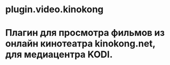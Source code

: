 # plugin.video.kinokong
# Плагин для просмотра фильмов из онлайн кинотеатра kinokong.net, для медиацентра KODI.